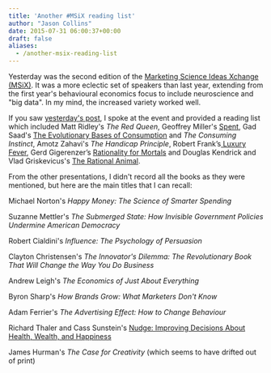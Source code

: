 ```yaml
---
title: 'Another #MSiX reading list'
author: "Jason Collins"
date: 2015-07-31 06:00:37+00:00
draft: false
aliases:
  - /another-msix-reading-list
---
```


Yesterday was the second edition of the [Marketing Science Ideas Xchange (MSiX)](http://www.msix.com.au/). It was a more eclectic set of speakers than last year, extending from the first year's behavioural economics focus to include neuroscience and "big data". In my mind, the increased variety worked well.

If you saw [yesterday's post](https://www.jasoncollins.blog/please-not-another-bias-an-evolutionary-take-on-behavioural-economics/), I spoke at the event and provided a reading list which included Matt Ridley's *The Red Queen*, Geoffrey Miller's [Spent](https://www.jasoncollins.blog/millers-spent-sex-evolution-and-consumer-behavior/), Gad Saad's [The Evolutionary Bases of Consumption](https://www.jasoncollins.blog/saads-the-evolutionary-bases-of-consumption/) and *The Consuming Instinct*, Amotz Zahavi's *The Handicap Principle*, Robert Frank’s[ Luxury Fever](https://www.jasoncollins.blog/franks-luxury-fever/), Gerd Gigerenzer’s [Rationality for Mortals](https://www.jasoncollins.blog/gerd-gigerenzers-rationality-for-mortals-how-people-cope-with-uncertainty/) and Douglas Kendrick and Vlad Griskevicus's [The Rational Animal](https://www.jasoncollins.blog/kenrick-and-griskeviciuss-the-rational-animal/).

From the other presentations, I didn't record all the books as they were mentioned, but here are the main titles that I can recall:

Michael Norton's *Happy Money: The Science of Smarter Spending*

Suzanne Mettler's *The Submerged State: How Invisible Government Policies Undermine American Democracy*

Robert Cialdini's *Influence: The Psychology of Persuasion*

Clayton Christensen's *The Innovator's Dilemma: The Revolutionary Book That Will Change the Way You Do Business*

Andrew Leigh's *The Economics of Just About Everything*

Byron Sharp's *How Brands Grow: What Marketers Don't Know*

Adam Ferrier's *The Advertising Effect: How to Change Behaviour*

Richard Thaler and Cass Sunstein's [Nudge: Improving Decisions About Health, Wealth, and Happiness](https://www.jasoncollins.blog/thaler-and-sunsteins-nudge/)

James Hurman's *The Case for Creativity* (which seems to have drifted out of print)
